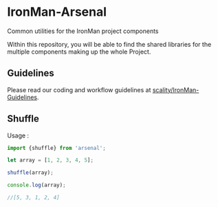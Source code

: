 # IronMan-Arsenal

Common utilities for the IronMan project components

Within this repository, you will be able to find the shared libraries for the
multiple components making up the whole Project.

## Guidelines

Please read our coding and workflow guidelines at
[scality/IronMan-Guidelines](https://github.com/scality/IronMan-Guidelines).

## Shuffle

Usage :

``` js
import {shuffle} from 'arsenal';

let array = [1, 2, 3, 4, 5];

shuffle(array);

console.log(array);

//[5, 3, 1, 2, 4]
```
